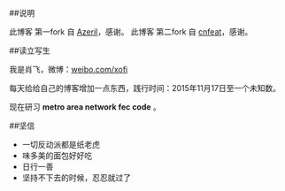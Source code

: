 ##说明

此博客 第一fork 自 [Azeril](http://azeril.me/)，感谢。
此博客 第二fork 自 [cnfeat](http://cnfeat.com/)，感谢。

##读立写生

我是肖飞，微博：[weibo.com/xofi](weibo.com/xofi)

每天给给自己的博客增加一点东西，践行时间：2015年11月17日至一个未知数。

现在研习 **metro area network fec code** 。

##坚信


- 一切反动派都是纸老虎
- 味多美的面包好好吃
- 日行一善
- 坚持不下去的时候，忍忍就过了



